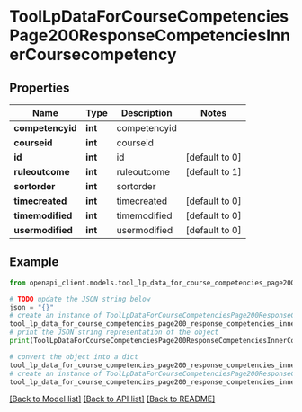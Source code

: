 # ToolLpDataForCourseCompetenciesPage200ResponseCompetenciesInnerCoursecompetency


## Properties

Name | Type | Description | Notes
------------ | ------------- | ------------- | -------------
**competencyid** | **int** | competencyid | 
**courseid** | **int** | courseid | 
**id** | **int** | id | [default to 0]
**ruleoutcome** | **int** | ruleoutcome | [default to 1]
**sortorder** | **int** | sortorder | 
**timecreated** | **int** | timecreated | [default to 0]
**timemodified** | **int** | timemodified | [default to 0]
**usermodified** | **int** | usermodified | [default to 0]

## Example

```python
from openapi_client.models.tool_lp_data_for_course_competencies_page200_response_competencies_inner_coursecompetency import ToolLpDataForCourseCompetenciesPage200ResponseCompetenciesInnerCoursecompetency

# TODO update the JSON string below
json = "{}"
# create an instance of ToolLpDataForCourseCompetenciesPage200ResponseCompetenciesInnerCoursecompetency from a JSON string
tool_lp_data_for_course_competencies_page200_response_competencies_inner_coursecompetency_instance = ToolLpDataForCourseCompetenciesPage200ResponseCompetenciesInnerCoursecompetency.from_json(json)
# print the JSON string representation of the object
print(ToolLpDataForCourseCompetenciesPage200ResponseCompetenciesInnerCoursecompetency.to_json())

# convert the object into a dict
tool_lp_data_for_course_competencies_page200_response_competencies_inner_coursecompetency_dict = tool_lp_data_for_course_competencies_page200_response_competencies_inner_coursecompetency_instance.to_dict()
# create an instance of ToolLpDataForCourseCompetenciesPage200ResponseCompetenciesInnerCoursecompetency from a dict
tool_lp_data_for_course_competencies_page200_response_competencies_inner_coursecompetency_from_dict = ToolLpDataForCourseCompetenciesPage200ResponseCompetenciesInnerCoursecompetency.from_dict(tool_lp_data_for_course_competencies_page200_response_competencies_inner_coursecompetency_dict)
```
[[Back to Model list]](../README.md#documentation-for-models) [[Back to API list]](../README.md#documentation-for-api-endpoints) [[Back to README]](../README.md)


